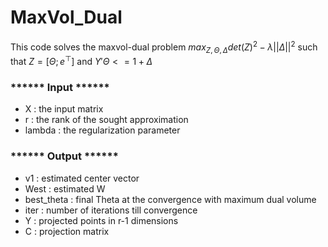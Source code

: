 # MaxVol_Dual
 
This code solves the maxvol-dual problem
       $max_{Z,\Theta,\Delta} det(Z)^2 - \lambda ||\Delta||^2$
                 $\text{such that } Z = [\Theta; e^\top] \text{ and } Y' \Theta <= 1 + \Delta$

                 
### ****** Input ******
- X      :  the input matrix
- r      :  the rank of the sought approximation
- lambda :  the regularization parameter

  
### ****** Output ******
- v1          :    estimated center vector
- West        :    estimated W
- best_theta  :    final Theta at the convergence with maximum dual volume
- iter        :    number of iterations till convergence
- Y           :    projected points in r-1 dimensions
- C           :    projection matrix
